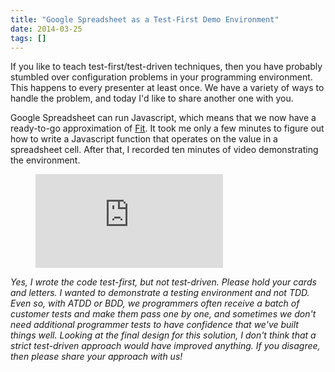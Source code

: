 ```yaml
---
title: "Google Spreadsheet as a Test-First Demo Environment"
date: 2014-03-25
tags: []
---
```

If you like to teach test-first/test-driven techniques, then you have probably stumbled over configuration problems in your programming environment. This happens to every presenter at least once. We have a variety of ways to handle the problem, and today I'd like to share another one with you.

Google Spreadsheet can run Javascript, which means that we now have a ready-to-go approximation of [Fit](https://fit.c2.com). It took me only a few minutes to figure out how to write a Javascript function that operates on the value in a spreadsheet cell. After that, I recorded ten minutes of video demonstrating the environment.

<figure class="body-text-block">
<div class="embedded-video-container">
<iframe class="embedded-video" src="https://www.youtube.com/embed/Bk1am07r8zQ?rel=0" frameborder="0" allow="encrypted-media" allowfullscreen></iframe>
</div>
</figure>

*Yes, I wrote the code test-first, but not test-driven. Please hold your cards and letters. I wanted to demonstrate a testing environment and not TDD. Even so, with ATDD or BDD, we programmers often receive a batch of customer tests and make them pass one by one, and sometimes we don't need additional programmer tests to have confidence that we've built things well. Looking at the final design for this solution, I don't think that a strict test-driven approach would have improved anything. If you disagree, then please share your approach with us!*

